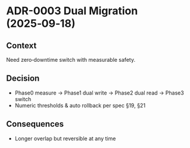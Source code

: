 # ADR-0003 Dual Migration (2025‑09‑18)

## Context

Need zero‑downtime switch with measurable safety.

## Decision

- Phase0 measure → Phase1 dual write → Phase2 dual read → Phase3 switch
- Numeric thresholds & auto rollback per spec §19, §21

## Consequences

- Longer overlap but reversible at any time

